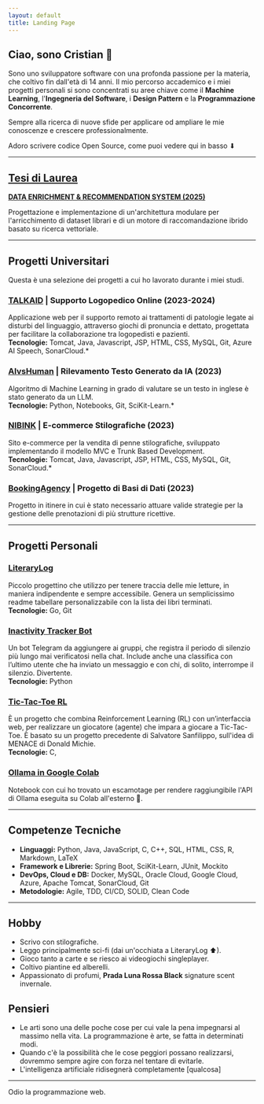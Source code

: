 ```yaml
---
layout: default
title: Landing Page
---
```


## Ciao, sono Cristian 👋

Sono uno sviluppatore software con una profonda passione per la materia, che coltivo fin dall'età di 14 anni. Il mio percorso accademico e i miei progetti personali si sono concentrati su aree chiave come il **Machine Learning**, l'**Ingegneria del Software**, i **Design Pattern** e la **Programmazione Concorrente**.

Sempre alla ricerca di nuove sfide per applicare od ampliare le mie conoscenze e crescere professionalmente.

Adoro scrivere codice Open Source, come puoi vedere qui in basso ⬇  

---

## [Tesi di Laurea](https://github.com/panuozzo77/internship-book-recommending-system/blob/main/Tesi_Cristian_Porzio.pdf)

[**DATA ENRICHMENT & RECOMMENDATION SYSTEM (2025)**](https://github.com/panuozzo77/internship-book-recommending-system/blob/main/Tesi_Cristian_Porzio.pdf)

Progettazione e implementazione di un'architettura modulare per l'arricchimento di dataset librari e di un motore di raccomandazione ibrido basato su ricerca vettoriale.

---

## Progetti Universitari

Questa è una selezione dei progetti a cui ho lavorato durante i miei studi.

### [TALKAID](https://github.com/pastore99/TalkAId) | Supporto Logopedico Online (2023-2024)
Applicazione web per il supporto remoto ai trattamenti di patologie legate ai disturbi del linguaggio, attraverso giochi di pronuncia e dettato,  progettata per facilitare la collaborazione tra logopedisti e pazienti.<br>
__Tecnologie:__ Tomcat, Java, Javascript, JSP, HTML, CSS, MySQL, Git, Azure AI Speech, SonarCloud.*

### [AIvsHuman](https://github.com/r-monti/AIvsHuman/tree/main) | Rilevamento Testo Generato da IA (2023)
Algoritmo di Machine Learning in grado di valutare se un testo in inglese è stato generato da un LLM.<br>
__Tecnologie:__ Python, Notebooks, Git, SciKit-Learn.*

### [NIBINK](https://github.com/panuozzo77/NibInk) | E-commerce Stilografiche (2023)
Sito e-commerce per la vendita di penne stilografiche, sviluppato implementando il modello MVC e Trunk Based Development.<br>
__Tecnologie:__ Tomcat, Java, Javascript, JSP, HTML, CSS, MySQL, Git, SonarCloud.*

### [BookingAgency](https://github.com/panuozzo77/BookingAgency) | Progetto di Basi di Dati (2023)
Progetto in itinere in cui è stato necessario attuare valide strategie per la gestione delle prenotazioni di più strutture ricettive.

---

## Progetti Personali

### [LiteraryLog](https://github.com/panuozzo77/LiteraryLog)
Piccolo progettino che utilizzo per tenere traccia delle mie letture, in maniera indipendente e sempre accessibile. Genera un semplicissimo readme tabellare personalizzabile con la lista dei libri terminati.<br>
__Tecnologie:__ Go, Git

### [Inactivity Tracker Bot](https://github.com/panuozzo77/longest-inactivity-tracker-tgbot)
Un bot Telegram da aggiungere ai gruppi, che registra il periodo di silenzio più lungo mai verificatosi nella chat. Include anche una classifica con l’ultimo utente che ha inviato un messaggio e con chi, di solito, interrompe il silenzio. Divertente.<br>
__Tecnologie:__ Python

### [Tic-Tac-Toe RL](https://github.com/panuozzo77/ttt-rl-C_and_react)
È un progetto che combina Reinforcement Learning (RL) con un’interfaccia web, per realizzare un giocatore (agente) che impara a giocare a Tic-Tac-Toe. È basato su un progetto precedente di Salvatore Sanfilippo, sull'idea di MENACE di Donald Michie.<br>
__Tecnologie:__ C, 

### [Ollama in Google Colab](https://github.com/panuozzo77/colab-ollama-webui)
Notebook con cui ho trovato un escamotage per rendere raggiungibile l'API di Ollama eseguita su Colab all'esterno 🤫. 

---

## Competenze Tecniche

*   **Linguaggi:** Python, Java, JavaScript, C, C++, SQL, HTML, CSS, R, Markdown, LaTeX
*   **Framework e Librerie:** Spring Boot, SciKit-Learn, JUnit, Mockito
*   **DevOps, Cloud e DB:** Docker, MySQL, Oracle Cloud, Google Cloud, Azure, Apache Tomcat, SonarCloud, Git
*   **Metodologie:** Agile, TDD, CI/CD, SOLID, Clean Code

---

## Hobby
- Scrivo con stilografiche.
- Leggo principalmente sci-fi (dai un'occhiata a LiteraryLog ⬆).
- Gioco tanto a carte e se riesco ai videogiochi singleplayer.
- Coltivo piantine ed alberelli.
- Appassionato di profumi, **Prada Luna Rossa Black** signature scent invernale.

## Pensieri
- Le arti sono una delle poche cose per cui vale la pena impegnarsi al massimo nella vita. La programmazione è arte, se fatta in determinati modi.
- Quando c'è la possibilità che le cose peggiori possano realizzarsi, dovremmo sempre agire con forza nel tentare di evitarle.
- L'intelligenza artificiale ridisegnerà completamente [qualcosa]

---

Odio la programmazione web.